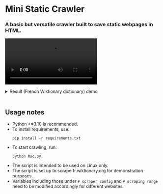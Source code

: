 Mini Static Crawler
===========================================
### A basic but versatile crawler built to save static webpages in HTML.

<video src="https://github.com/kysterics/mini-static-crawler/assets/63026996/4d1c0307-a89e-453e-b40a-9711ab137a45"></video>

<details>
  <summary>Result (French Wiktionary dictionary) demo</summary>
  <video src="https://github.com/kysterics/mini-static-crawler/assets/63026996/0900768b-d629-48b8-a3de-3121beff2843"></video>

  > <picture>
  >   <source media="(prefers-color-scheme: light)" srcset="https://raw.githubusercontent.com/Mqxx/GitHub-Markdown/main/blockquotes/badge/light-theme/tip.svg">
  >   <img alt="Tip" src="https://raw.githubusercontent.com/Mqxx/GitHub-Markdown/main/blockquotes/badge/dark-theme/tip.svg">
  > </picture><br>
  >
  > Unmute for sound
</details>
<br>

Usage notes
-----------------------------
* Python >=3.10 is recommended.
* To install requirements, use:
  ```properties
  pip install -r requirements.txt
* To start crawling, run:
  ```properties
  python msc.py
* The script is intended to be used on Linux only.
* The script is set up to scrape fr.wiktionary.org for demonstration purposes.
* Variables including those under `# scraper config` and `# scraping range` need to be modified accordingly for different websites.
